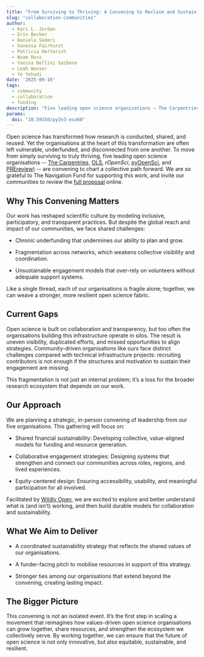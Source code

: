 ```yaml
---
title: "From Surviving to Thriving: A Convening to Reclaim and Sustain Open Science Communities"
slug: "collaboration-communities"
author:
  - Kari L. Jordan
  - Erin Becker
  - Daniela Saderi
  - Vanessa Fairhurst
  - Patricia Herterich
  - Noam Ross
  - Yanina Bellini Saibene
  - Leah Wasser
  - Yo Yehudi
date: '2025-09-10'
tags:
  - community
  - collaboration
  - funding
description: "Five leading open science organizations — The Carpentries, OLS, rOpenSci, pyOpenSci, and PREreview — are coming together for a strategic convening, supported by The Navigation Fund, to address shared challenges of underfunding, fragmentation, and unsustainable volunteer models."
params:
  doi: "10.59350/py3e3-esa68"
---
```


Open science has transformed how research is conducted, shared, and reused.
Yet the organisations at the heart of this transformation are often left vulnerable, underfunded, and disconnected from one another.
To move from simply surviving to truly thriving, five leading open science organisations -- [The Carpentries](https://carpentries.org/), [OLS](https://we-are-ols.org/), *rOpenSci*, [pyOpenSci](https://www.pyopensci.org/), and [PREreview](https://prereview.org/)) -- are convening to chart a collective path forward.
We are so grateful to The Navigation Fund for supporting this work, and invite our communities to review the [full proposal](https://commons.datacite.org/doi.org/10.71707/qttn-3j47) online.

## Why This Convening Matters

Our work has reshaped scientific culture by modeling inclusive, participatory, and transparent practices.
But despite the global reach and impact of our communities, we face shared challenges:

-   Chronic underfunding that undermines our ability to plan and grow.

-   Fragmentation across networks, which weakens collective visibility and coordination.

-   Unsustainable engagement models that over-rely on volunteers without adequate support systems.


Like a single thread, each of our organisations is fragile alone; together, we can weave a stronger, more resilient open science fabric.

## Current Gaps

Open science is built on collaboration and transparency, but too often the organisations building this infrastructure operate in silos.
The result is uneven visibility, duplicated efforts, and missed opportunities to align strategies.
Community-driven organisations like ours face distinct challenges compared with technical infrastructure projects: recruiting contributors is not enough if the structures and motivation to sustain their engagement are missing.


This fragmentation is not just an internal problem; it’s a loss for the broader research ecosystem that depends on our work.

## Our Approach

We are planning a strategic, in-person convening of leadership from our five organisations.
This gathering will focus on:

-   Shared financial sustainability: Developing collective, value-aligned models for funding and resource generation.

-   Collaborative engagement strategies: Designing systems that strengthen and connect our communities across roles, regions, and lived experiences.

-   Equity-centered design: Ensuring accessibility, usability, and meaningful participation for all involved.

Facilitated by [Wildly Open](https://wildlyopen.com/), we are excited to explore and better understand what is (and isn’t) working, and then build durable models for collaboration and sustainability.

## What We Aim to Deliver

-   A coordinated sustainability strategy that reflects the shared values of our organisations.

-   A funder-facing pitch to mobilise resources in support of this strategy.

-   Stronger ties among our organisations that extend beyond the convening, creating lasting impact.

## The Bigger Picture

This convening is not an isolated event.
It’s the first step in scaling a movement that reimagines how values-driven open science organisations can grow together, share resources, and strengthen the ecosystem we collectively serve.
By working together, we can ensure that the future of open science is not only innovative, but also equitable, sustainable, and resilient.

